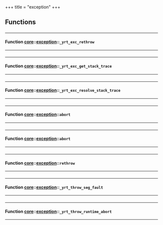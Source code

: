 +++
title = "exception"
+++
## Functions

### 


_____________________
#### Function [core](./../../core)::[exception](./../../core/exception)::`_yrt_exc_rethrow`
_____________________
### 


_____________________
#### Function [core](./../../core)::[exception](./../../core/exception)::`_yrt_exc_get_stack_trace`
_____________________
### 


_____________________
#### Function [core](./../../core)::[exception](./../../core/exception)::`_yrt_exc_resolve_stack_trace`
_____________________
### 


_____________________
#### Function [core](./../../core)::[exception](./../../core/exception)::`abort`
_____________________
### 


_____________________
#### Function [core](./../../core)::[exception](./../../core/exception)::`abort`
_____________________
### 


_____________________
#### Function [core](./../../core)::[exception](./../../core/exception)::`rethrow`
_____________________
### 


_____________________
#### Function [core](./../../core)::[exception](./../../core/exception)::`_yrt_throw_seg_fault`
_____________________
### 


_____________________
#### Function [core](./../../core)::[exception](./../../core/exception)::`_yrt_throw_runtime_abort`
_____________________


